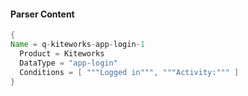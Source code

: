 #### Parser Content
```Java
{
Name = q-kiteworks-app-login-1
  Product = Kiteworks
  DataType = "app-login"
  Conditions = [ """Logged in""", """Activity:""" ]
}
```